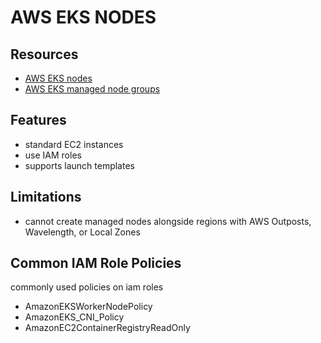 # AWS EKS NODES

## Resources

- [AWS EKS nodes](https://docs.aws.amazon.com/eks/latest/userguide/eks-compute.html)
- [AWS EKS managed node groups](https://docs.aws.amazon.com/eks/latest/userguide/managed-node-groups.html)

## Features

- standard EC2 instances
- use IAM roles
- supports launch templates

## Limitations

- cannot create managed nodes alongside regions with AWS Outposts, Wavelength, or Local Zones

## Common IAM Role Policies

commonly used policies on iam roles

- AmazonEKSWorkerNodePolicy
- AmazonEKS_CNI_Policy
- AmazonEC2ContainerRegistryReadOnly
